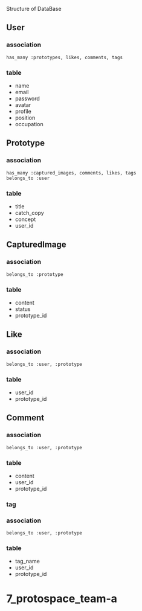 Structure of DataBase

## User
### association

```
has_many :prototypes, likes, comments, tags
```

### table
- name
- email
- password
- avatar
- profile
- position
- occupation

## Prototype
### association

```
has_many :captured_images, comments, likes, tags
belongs_to :user
```

### table
- title
- catch_copy
- concept
- user_id

## CapturedImage
### association

```
belongs_to :prototype
```

### table
- content
- status
- prototype_id


## Like
### association

```
belongs_to :user, :prototype
```

### table
- user_id
- prototype_id



## Comment
### association

```
belongs_to :user, :prototype
```

### table
- content
- user_id
- prototype_id

### tag
### association

```
belongs_to :user, :prototype
```

### table
- tag_name
- user_id
- prototype_id

# 7_protospace_team-a
